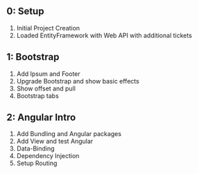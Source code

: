 ## 0: Setup
1. Initial Project Creation
2. Loaded EntityFramework with Web API with additional tickets

## 1: Bootstrap
1. Add Ipsum and Footer
2. Upgrade Bootstrap and show basic effects
3. Show offset and pull
4. Bootstrap tabs

## 2: Angular Intro
1. Add Bundling and Angular packages
2. Add View and test Angular
3. Data-Binding
4. Dependency Injection
5. Setup Routing